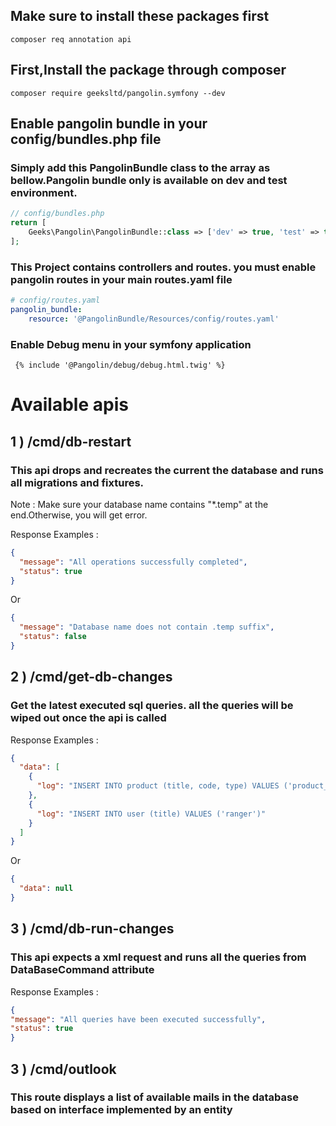 ## Make sure to install these packages first
```shell
composer req annotation api

```


## First,Install the package through composer 
```shell
composer require geeksltd/pangolin.symfony --dev
```

## Enable pangolin bundle in your config/bundles.php file

### Simply add this PangolinBundle class to the array as bellow.Pangolin bundle only is available on dev and test environment.

```php
// config/bundles.php
return [
    Geeks\Pangolin\PangolinBundle::class => ['dev' => true, 'test' => true],
];
```

### This Project contains controllers and routes. you must enable pangolin routes in your main routes.yaml file

```yaml
# config/routes.yaml
pangolin_bundle:
    resource: '@PangolinBundle/Resources/config/routes.yaml'
```


### Enable Debug menu in your symfony application

```code
 {% include '@Pangolin/debug/debug.html.twig' %}
```


# Available apis 

## 1 ) /cmd/db-restart
### This api drops and recreates the current the database and runs all migrations and fixtures.
Note : Make sure your database name contains "*.temp" at the end.Otherwise, you will get error.

Response Examples :
```json
{
  "message": "All operations successfully completed",
  "status": true
}
```
Or
```json
{
  "message": "Database name does not contain .temp suffix",
  "status": false
}
```


## 2 ) /cmd/get-db-changes
### Get the latest executed sql queries. all the queries will be wiped out once the api is called 
Response Examples :
```json
{
  "data": [
    {
      "log": "INSERT INTO product (title, code, type) VALUES ('product_name', 'code1', 'car')"
    },
    {
      "log": "INSERT INTO user (title) VALUES ('ranger')"
    }
  ]
}
```
Or
```json
{
  "data": null
}
```


## 3 ) /cmd/db-run-changes
### This api expects a xml request and runs all the queries from DataBaseCommand attribute
Response Examples :
```json
{
"message": "All queries have been executed successfully",
"status": true
}
```

## 3 ) /cmd/outlook
### This route displays a list of available mails in the database based on interface implemented by an entity 


